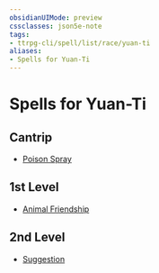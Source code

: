 ```yaml
---
obsidianUIMode: preview
cssclasses: json5e-note
tags:
- ttrpg-cli/spell/list/race/yuan-ti
aliases:
- Spells for Yuan-Ti
---
```

# Spells for Yuan-Ti

## Cantrip

- [Poison Spray](/3-Mechanics/CLI/Compendium/spells/poison-spray.md "PHB") 

## 1st Level

- [Animal Friendship](/3-Mechanics/CLI/Compendium/spells/animal-friendship.md "PHB") 

## 2nd Level

- [Suggestion](/3-Mechanics/CLI/Compendium/spells/suggestion.md "PHB")